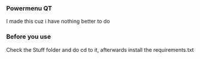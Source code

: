 ### Powermenu QT

I made this cuz i have nothing better to do

### Before you use
Check the Stuff folder and do cd to it, afterwards install the requirements.txt
